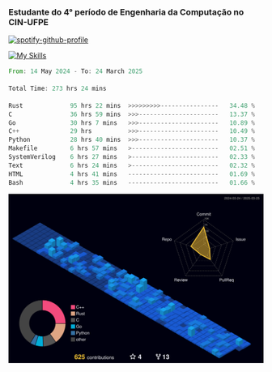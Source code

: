 
### Estudante do 4° período de Engenharia da Computação no CIN-UFPE

[![spotify-github-profile](https://spotify-github-profile.kittinanx.com/api/view?uid=21nggge2ld354asa4l3xoze2q&cover_image=true&theme=novatorem&show_offline=false&background_color=000000&interchange=true&bar_color=53b14f&bar_color_cover=true)](https://github.com/kittinan/spotify-github-profile)


[![My Skills](https://skillicons.dev/icons?i=c,cpp,rust,py,java,neovim&theme=dark)](https://skillicons.dev)

<!--START_SECTION:waka-->

```rust
From: 14 May 2024 - To: 24 March 2025

Total Time: 273 hrs 24 mins

Rust             95 hrs 22 mins  >>>>>>>>>----------------   34.48 %
C                36 hrs 59 mins  >>>----------------------   13.37 %
Go               30 hrs 7 mins   >>>----------------------   10.89 %
C++              29 hrs          >>>----------------------   10.49 %
Python           28 hrs 40 mins  >>>----------------------   10.37 %
Makefile         6 hrs 57 mins   >------------------------   02.51 %
SystemVerilog    6 hrs 27 mins   >------------------------   02.33 %
Text             6 hrs 24 mins   >------------------------   02.32 %
HTML             4 hrs 41 mins   -------------------------   01.69 %
Bash             4 hrs 35 mins   -------------------------   01.66 %
```

<!--END_SECTION:waka-->

![](./profile-3d-contrib/profile-night-view.svg)
